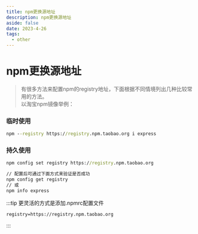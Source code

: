```yaml
---
title: npm更换源地址
description: npm更换源地址
aside: false
date: 2023-4-26
tags:
  - other
---
```


# npm更换源地址

> 有很多方法来配置npm的registry地址，下面根据不同情境列出几种比较常用的方法。<br>
> 以淘宝npm镜像举例：

### 临时使用

```cmd
npm --registry https://registry.npm.taobao.org i express
```

### 持久使用

```cmd
npm config set registry https://registry.npm.taobao.org
```

``` cmd
// 配置后可通过下面方式来验证是否成功
npm config get registry
// 或
npm info express
```

:::tip
更灵活的方式是添加.npmrc配置文件
```
registry=https://registry.npm.taobao.org
```
:::
